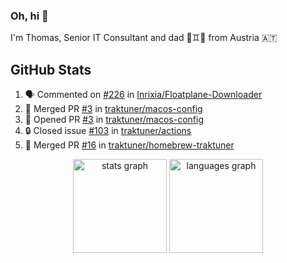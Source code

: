 ### Oh, hi 👋

I'm Thomas, Senior IT Consultant and dad 👶♊️👶 from Austria 🇦🇹

<!--
**traktuner/traktuner** is a ✨ _special_ ✨ repository because its `README.md` (this file) appears on your GitHub profile.

Here are some ideas to get you started:

- 🔭 I’m currently working on ...
- 🌱 I’m currently learning ...
- 👯 I’m looking to collaborate on ...
- 🤔 I’m looking for help with ...
- 💬 Ask me about ...
- 📫 How to reach me: ...
- 😄 Pronouns: ...
- ⚡ Fun fact: ...
-->

</div>

## GitHub Stats
<!--START_SECTION:activity-->
1. 🗣 Commented on [#226](https://github.com/Inrixia/Floatplane-Downloader/issues/226#issuecomment-2955297290) in [Inrixia/Floatplane-Downloader](https://github.com/Inrixia/Floatplane-Downloader)
2. 🎉 Merged PR [#3](https://github.com/traktuner/macos-config/pull/3) in [traktuner/macos-config](https://github.com/traktuner/macos-config)
3. 💪 Opened PR [#3](https://github.com/traktuner/macos-config/pull/3) in [traktuner/macos-config](https://github.com/traktuner/macos-config)
4. 🔒 Closed issue [#103](https://github.com/traktuner/actions/issues/103) in [traktuner/actions](https://github.com/traktuner/actions)
5. 🎉 Merged PR [#16](https://github.com/traktuner/homebrew-traktuner/pull/16) in [traktuner/homebrew-traktuner](https://github.com/traktuner/homebrew-traktuner)
<!--END_SECTION:activity-->

<div align="center">
  <img src="https://github-readme-stats.vercel.app/api?username=traktuner&hide_title=false&hide_rank=false&show_icons=true&include_all_commits=true&count_private=true&disable_animations=false&theme=dracula&locale=en&hide_border=false&order=1" height="150" alt="stats graph"  />
  <img src="https://github-readme-stats.vercel.app/api/top-langs?username=traktuner&locale=en&hide_title=false&layout=compact&card_width=320&langs_count=5&theme=dracula&hide_border=false&order=2" height="150" alt="languages graph"  />
</div>
